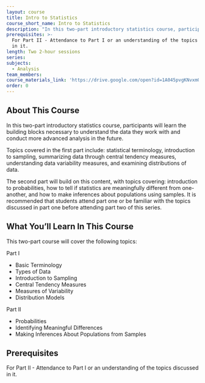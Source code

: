 ```yaml
---
layout: course
title: Intro to Statistics
course_short_name: Intro to Statistics
description: "In this two-part introductory statistics course, participants will learn the building blocks necessary to understand the data they work with and conduct more advanced analysis in the future. \n\nTopics covered in the first part include: statistical terminology, introduction to sampling, summarizing data through central tendency measures, understanding data variability measures, and examining distributions of data.\n\nThe second part\_will build on this content, with topics covering: introduction to probabilities, how to tell if statistics are meaningfully different from one-another, and how to make inferences about populations using samples. It is recommended that students attend part one or be familiar with the topics discussed\_in part one\_before attending part two of this series."
prerequisites: >-
  For Part II - Attendance to Part I or an understanding of the topics discussed
  in it.
length: Two 2-hour sessions
series:
subjects:
  - Analysis
team_members:
course_materials_link: 'https://drive.google.com/open?id=1A045pvgKNvxmO2fW7ER3Gs0KFeTOsr7E'
order: 0
---
```


## About This Course

In this two-part introductory statistics course, participants will learn the building blocks necessary to understand the data they work with and conduct more advanced analysis in the future.

Topics covered in the first part include: statistical terminology, introduction to sampling, summarizing data through central tendency measures, understanding data variability measures, and examining distributions of data.

The second part will build on this content, with topics covering: introduction to probabilities, how to tell if statistics are meaningfully different from one-another, and how to make inferences about populations using samples. It is recommended that students attend part one or be familiar with the topics discussed in part one before attending part two of this series. &nbsp;

## What You’ll Learn In This Course

This two-part course will cover the following topics:

Part I

* Basic Terminology
* Types of Data
* Introduction to Sampling
* Central Tendency Measures
* Measures of Variability
* Distribution Models

Part II

* Probabilities
* Identifying Meaningful Differences
* Making Inferences About Populations from Samples

## Prerequisites

For Part II - Attendance to Part I or an understanding of the topics discussed in it.&nbsp;